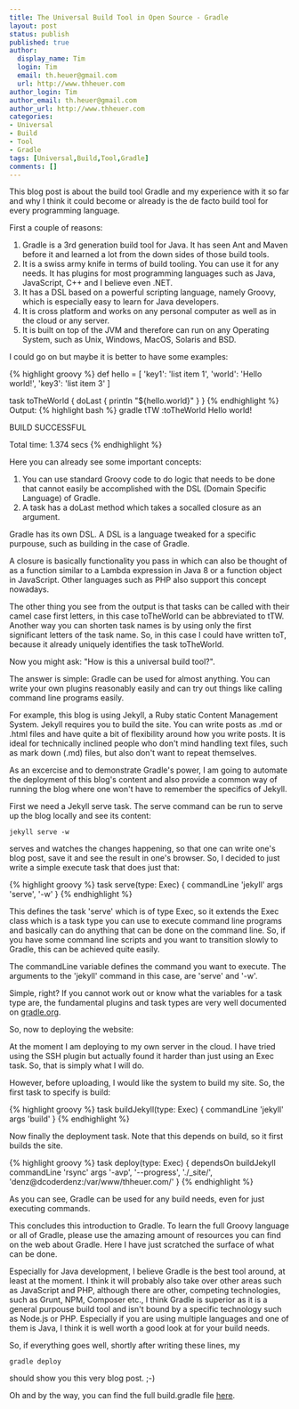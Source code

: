 ```yaml
---
title: The Universal Build Tool in Open Source - Gradle
layout: post
status: publish
published: true
author:
  display_name: Tim
  login: Tim
  email: th.heuer@gmail.com
  url: http://www.thheuer.com
author_login: Tim
author_email: th.heuer@gmail.com
author_url: http://www.thheuer.com
categories:
- Universal
- Build
- Tool
- Gradle
tags: [Universal,Build,Tool,Gradle]
comments: []
---
```

This blog post is about the build tool Gradle and my experience with it so far and why I think it could become or already is the de facto build tool for every programming language.

First a couple of reasons:

  1.  Gradle is a 3rd generation build tool for Java. It has seen Ant and Maven before it and learned a lot from the down sides of those build tools.
  2.  It is a swiss army knife in terms of build tooling. You can use it for any needs. It has plugins for most programming languages such as Java, JavaScript, C++ and I believe even .NET.
  3.  It has a DSL based on a powerful scripting language, namely Groovy, which is especially easy to learn for Java developers.
  4.  It is cross platform and works on any personal computer as well as in the cloud or any server.
  5.  It is built on top of the JVM and therefore can run on any Operating System, such as Unix, Windows, MacOS, Solaris and BSD.

I could go on but maybe it is better to have some examples:


{% highlight groovy %}
def hello = [
    'key1': 'list item 1',
    'world': 'Hello world!',
    'key3': 'list item 3'
   ]

task toTheWorld {
    doLast {
        println "${hello.world}"
    }
}
{% endhighlight %}
Output:
{% highlight bash %}
gradle tTW
:toTheWorld
Hello world!

BUILD SUCCESSFUL

Total time: 1.374 secs
{% endhighlight %}

Here you can already see some important concepts:

 1. You can use standard Groovy code to do logic that needs to be done that cannot easily be accomplished with the DSL (Domain Specific Language) of Gradle.
 2. A task has a doLast method which takes a socalled closure as an argument.

Gradle has its own DSL. A DSL is a language tweaked for a specific purpouse, such as building in the case of Gradle.

A closure is basically functionality you pass in which can also be thought of as a function similar to a Lambda expression in Java 8 or a function object in JavaScript. Other languages such as PHP also support this concept nowadays.

The other thing you see from the output is that tasks can be called with their camel case first letters, in this case toTheWorld can be abbreviated to tTW. Another way you can shorten task names is by using only the first significant letters of the task name. So, in this case I could have written toT, because it already uniquely identifies the task toTheWorld.

Now you might ask: "How is this a universal build tool?".

The answer is simple: Gradle can be used for almost anything. You can write your own plugins reasonably easily and can try out things like calling command line programs easily.

For example, this blog is using Jekyll, a Ruby static Content Management System. Jekyll requires you to build the site. You can write posts as .md or .html files and have quite a bit of flexibility around how you write posts. It is ideal for technically inclined people who don't mind handling text files, such as mark down (.md) files, but also don't want to repeat themselves.

As an excercise and to demonstrate Gradle's power, I am going to automate the deployment of this blog's content and also provide a common way of running the blog where one won't have to remember the specifics of Jekyll.

First we need a Jekyll serve task. The serve command can be run to serve up the blog locally and see its content:

```
jekyll serve -w
```

serves and watches the changes happening, so that one can write one's blog post, save it and see the result in one's browser. So, I decided to just write a simple execute task that does just that:

{% highlight groovy %}
task serve(type: Exec) {
    commandLine 'jekyll'
    args 'serve', '-w'
}
{% endhighlight %}

This defines the task 'serve' which is of type Exec, so it extends the Exec class which is a task type you can use to execute command line programs and basically can do anything that can be done on the command line. So, if you have some command line scripts and you want to transition slowly to Gradle, this can be achieved quite easily.

The commandLine variable defines the command you want to execute. The arguments to the 'jekyll' command in this case, are 'serve' and '-w'.

Simple, right? If you cannot work out or know what the variables for a task type are, the fundamental plugins and task types are very well documented on [gradle.org](http://gradle.org).

So, now to deploying the website:

At the moment I am deploying to my own server in the cloud. I have tried using the SSH plugin but actually found it harder than just using an Exec task. So, that is simply what I will do.

However, before uploading, I would like the system to build my site. So, the first task to specify is build:

{% highlight groovy %}
task buildJekyll(type: Exec) {
    commandLine 'jekyll'
    args 'build'
}
{% endhighlight %}

Now finally the deployment task. Note that this depends on build, so it first builds the site.

{% highlight groovy %}
task deploy(type: Exec) {
    dependsOn buildJekyll
    commandLine 'rsync'
    args '-avp', '--progress', './_site/', 'denz@dcoderdenz:/var/www/thheuer.com/'
}
{% endhighlight %}

As you can see, Gradle can be used for any build needs, even for just executing commands.


This concludes this introduction to Gradle. To learn the full Groovy language or all of Gradle, please use the amazing amount of resources you can find on the web about Gradle. Here I have just scratched the surface of what can be done.

Especially for Java development, I believe Gradle is the best tool around, at least at the moment. I think it will probably also take over other areas such as JavaScript and PHP, although there are other, competing technologies, such as Grunt, NPM, Composer etc., I think Gradle is superior as it is a general purpouse build tool and isn't bound by a specific technology such as Node.js or PHP. Especially if you are using multiple languages and one of them is Java, I think it is well worth a good look at for your build needs.

So, if everything goes well, shortly after writing these lines, my 

```gradle deploy```

should show you this very blog post. ;-)

Oh and by the way, you can find the full build.gradle file [here](../../../build.gradle).
